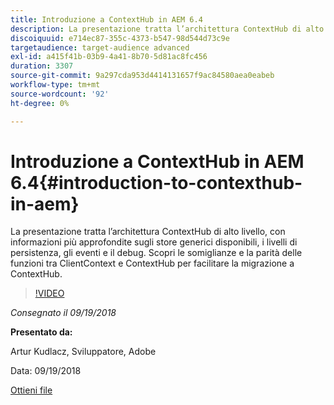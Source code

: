 ```yaml
---
title: Introduzione a ContextHub in AEM 6.4
description: La presentazione tratta l’architettura ContextHub di alto livello, con informazioni più approfondite sugli store generici disponibili, i livelli di persistenza, gli eventi e il debug. Scopri le somiglianze e la parità delle funzioni tra ClientContext e ContextHub per facilitare la migrazione a ContextHub.
discoiquuid: e714ec87-355c-4373-b547-98d544d73c9e
targetaudience: target-audience advanced
exl-id: a415f41b-03b9-4a41-8b70-5d81ac8fc456
duration: 3307
source-git-commit: 9a297cda953d4414131657f9ac84580aea0eabeb
workflow-type: tm+mt
source-wordcount: '92'
ht-degree: 0%

---
```


# Introduzione a ContextHub in AEM 6.4{#introduction-to-contexthub-in-aem}

La presentazione tratta l’architettura ContextHub di alto livello, con informazioni più approfondite sugli store generici disponibili, i livelli di persistenza, gli eventi e il debug. Scopri le somiglianze e la parità delle funzioni tra ClientContext e ContextHub per facilitare la migrazione a ContextHub.

>[!VIDEO](https://video.tv.adobe.com/v/23839/?quality=9)

*Consegnato il 09/19/2018*

**Presentato da:**

Artur Kudlacz, Sviluppatore, Adobe

Data: 09/19/2018

[Ottieni file](assets/gems-session-introduction-to-contexthub-in-aem-64.pdf)

<!--
[Get back to the Overview](https://helpx.adobe.com/experience-manager/kt/eseminars/gems/aem-index.html)
-->
